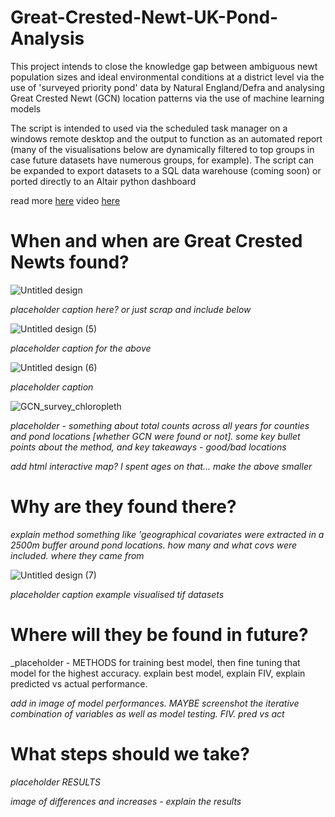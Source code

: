 # Great-Crested-Newt-UK-Pond-Analysis

This project intends to close the knowledge gap between ambiguous newt population sizes and ideal environmental conditions at a district level via the use of 'surveyed priority pond' data by Natural England/Defra and analysing Great Crested Newt (GCN) location patterns via the use of machine learning models

The script is intended to used via the scheduled task manager on a windows remote desktop and the output to function as an automated report (many of the visualisations below are dynamically filtered to top groups in case future datasets have numerous groups, for example). The script can be expanded to export datasets to a SQL data warehouse (coming soon) or ported directly to an Altair python dashboard

read more [here](https://freshwaterhabitats.org.uk/projects/newt-conservation/#:~:text=The%20new%20approach%20focuses%20on,newts%20can%20breed%20and%20thrive)
video [here](https://www.youtube.com/watch?v=efJ0YYD1MbM)
# When and when are Great Crested Newts found?

![Untitled design](https://user-images.githubusercontent.com/122735369/212549286-e11f6132-33ad-42ec-b2bb-a074f38acf66.jpg)

_placeholder caption here? or just scrap and include below_

![Untitled design (5)](https://user-images.githubusercontent.com/122735369/212550996-275f2d32-39c7-476c-ac56-f4d47f796300.jpg)

_placeholder caption for the above_

![Untitled design (6)](https://user-images.githubusercontent.com/122735369/212550950-9ac21a6f-07b3-4488-b541-c55c8d491bda.jpg)

_placeholder caption_

![GCN_survey_chloropleth](https://user-images.githubusercontent.com/122735369/212551448-95e13a36-acdc-499c-a5af-5f8f8581b342.png)

_placeholder - something about total counts across all years for counties and pond locations [whether GCN were found or not]. some key bullet points about the method, and key takeaways - good/bad locations_

_add html interactive map? I spent ages on that... make the above smaller_

# Why are they found there?

_explain method something like 'geographical covariates were extracted in a 2500m buffer around pond locations. how many and what covs were included. where they came from_

![Untitled design (7)](https://user-images.githubusercontent.com/122735369/212551258-9d945a85-0aea-47fe-a32b-8f498c68ca96.jpg)

_placeholder caption example visualised tif datasets_

# Where will they be found in future?

_placeholder - METHODS for training best model, then fine tuning that model for the highest accuracy. explain best model, explain FIV, explain predicted vs actual performance. 

_add in image of model performances. MAYBE screenshot the iterative combination of variables as well as model testing. FIV. pred vs act_

# What steps should we take?

_placeholder RESULTS_

_image of differences and increases - explain the results_
